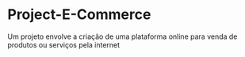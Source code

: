 # Project-E-Commerce
Um projeto envolve a criação de uma plataforma online para venda de produtos ou serviços pela internet
